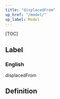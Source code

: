 ```yaml
---
title: "displacedFrom"
up_href: "/model/"
up_label: Model
---
```


[TOC]

## Label

### English
displacedFrom


## Definition



    
